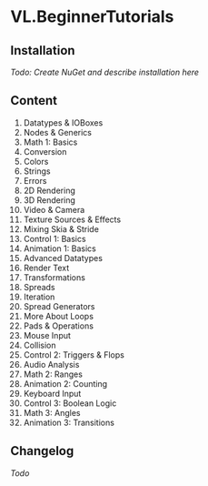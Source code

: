 # VL.BeginnerTutorials

## Installation
*Todo: Create NuGet and describe installation here*

## Content
1. Datatypes & IOBoxes
2. Nodes & Generics
3. Math 1: Basics
4. Conversion
5. Colors
6. Strings
7. Errors
8. 2D Rendering
9. 3D Rendering
10. Video & Camera
11. Texture Sources & Effects
12. Mixing Skia & Stride
13. Control 1: Basics
14. Animation 1: Basics
15. Advanced Datatypes
16. Render Text
17. Transformations
18. Spreads
19. Iteration
20. Spread Generators
21. More About Loops
22. Pads & Operations
23. Mouse Input
24. Collision
25. Control 2: Triggers & Flops
26. Audio Analysis
27. Math 2: Ranges
28. Animation 2: Counting
29. Keyboard Input
30. Control 3: Boolean Logic
31. Math 3: Angles
32. Animation 3: Transitions

## Changelog
*Todo*
